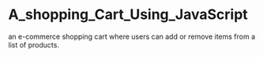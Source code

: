 # A_shopping_Cart_Using_JavaScript
an e-commerce shopping cart where users can add or remove items from a list of products.
